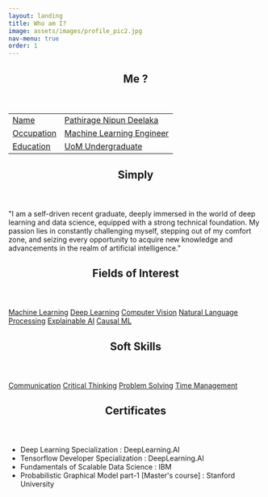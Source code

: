 ```yaml
---
layout: landing
title: Who am I?
image: assets/images/profile_pic2.jpg
nav-menu: true
order: 1
---
```


<!-- Main -->
<div id="main" class="alt">
	<!-- Two -->
	<section id="one">
		<div class="inner no-padding">
			<div class="row">
				<div class="6u 12u$(small)">
					<header class="major">
						<h1>Me ?</h1>
					</header>
					<div class="table-container">
					<table>
						<tr>
						<td class="first-column"><a href="#" class="button special small">Name</a></td>
						<td class="second-column"><a href="#" class="button small disable">Pathirage Nipun Deelaka</a></td>
						</tr>
						<tr>
						<td class="first-column"><a href="#" class="button special small">Occupation</a></td>
						<td class="second-column"><a href="#" class="button small disable">Machine Learning Engineer</a></td>
						</tr>
						<tr>
						<td class="first-column"><a href="#" class="button special small">Education</a></td>
						<td class="second-column"><a href="#" class="button small disable">UoM Undergraduate</a></td>
						</tr>
					</table>
					</div>
				</div>
				<div class="6u$ 12u$(small)">
					<header class="major">
						<h1>Simply</h1>
					</header>
					<div>
						<p>"I am a self-driven recent graduate, deeply immersed in the world of deep learning and data science, equipped with a strong technical foundation. My passion lies in constantly challenging myself, stepping out of my comfort zone, and seizing every opportunity to acquire new knowledge and advancements in the realm of artificial intelligence."</p>
					</div>
				</div>
			</div>
		</div>
	</section>
	<section id="one">
		<div class="inner no-padding">
			<div class="row">
				<div class="6u 12u$(small)">
					<header class="major">
						<h1>Fields of Interest</h1>
					</header>
					<p><a href="#" class="button small disable">Machine Learning</a>
						<a href="#" class="button small disable">Deep Learning</a>
						<a href="#" class="button small disable">Computer Vision</a>
						<a href="#" class="button small disable">Natural Language Processing</a>
						<a href="#" class="button small disable">Explainable AI</a>
						<a href="#" class="button small disable">Causal ML</a></p>
				</div>
				<div class="6u$ 12u$(small)">
					<header class="major">
						<h1>Soft Skills</h1>
					</header>
					<p><a href="#" class="button small disable">Communication</a>
					<a href="#" class="button small disable">Critical Thinking</a>
					<a href="#" class="button small disable">Problem Solving</a>
					<a href="#" class="button small disable">Time Management</a></p>
				</div>
			</div>
		</div>
	</section>
	<section id='second'>
		<div class='inner no-padding'>
			<header class="major">
				<h1>Certificates</h1>
			</header>
			<!-- Content -->
			<!-- <h2 id="content">Me ?</h2> -->
			<ul class="fa-ul">
				<li><i class="fa-li fa fa-check-square"></i>Deep Learning Specialization : DeepLearning.AI</li>
				<li><i class="fa-li fa fa-check-square"></i>Tensorflow Developer Specialization : DeepLearning.AI</li>
				<li><i class="fa-li fa fa-check-square"></i>Fundamentals of Scalable Data Science : IBM</li>
				<li><i class="fa-li fa fa-check-square"></i>Probabilistic Graphical Model part-1 [Master's course] : Stanford University</li>
			</ul>
		</div>
	</section>
</div>




